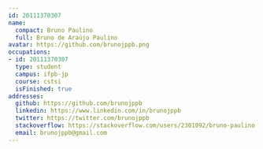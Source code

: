 ```yaml
---
id: 20111370307
name:
  compact: Bruno Paulino
  full: Bruno de Araújo Paulino
avatar: https://github.com/brunojppb.png
occupations:
- id: 20111370307
  type: student
  campus: ifpb-jp
  course: cstsi
  isFinished: true
addresses:
  github: https://github.com/brunojppb
  linkedin: https://www.linkedin.com/in/brunojppb
  twitter: https://twitter.com/brunojppb
  stackoverflow: https://stackoverflow.com/users/2301092/bruno-paulino
  email: brunojppb@gmail.com
---
```

